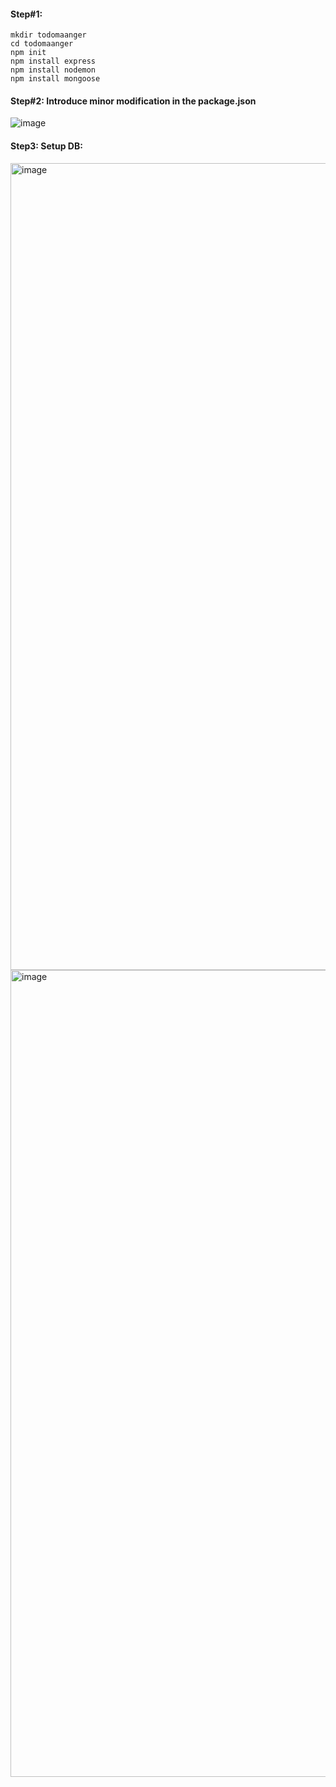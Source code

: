 
#### Step#1:

```
mkdir todomaanger
cd todomaanger
npm init
npm install express
npm install nodemon
npm install mongoose
```

#### Step#2: Introduce minor modification in the package.json

![image](https://github.com/rahulvaish/NodeJS/assets/689226/a594dd46-75dd-476b-90ff-1f2b1fc5cccd)

#### Step3: Setup DB:
<img width="1291" alt="image" src="https://github.com/rahulvaish/NodeJS/assets/689226/6de6ba8b-b9c1-48a1-9664-35f519dea316">

<img width="1291" alt="image" src="https://github.com/rahulvaish/NodeJS/assets/689226/1f5ede80-3992-4035-8bbc-b04b2359c0b6">

